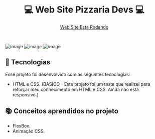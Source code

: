 ### <h1 align="center"> :computer: Web Site Pizzaria Devs :computer:</h1>

<p align="center">
 <a href="https://web-pizzaria.netlify.app/">Web Site Esta Rodando</a><br/>
</p>

<br>

![image](https://github.com/user-attachments/assets/c78d6c05-9627-4263-a601-8f1fa1825fbc)
![image](https://github.com/user-attachments/assets/e9ca9c04-d581-4bc9-bdf0-569af5cc50b5)
![image](https://github.com/user-attachments/assets/e79b34e1-e4bc-4643-a073-bacc2ff7ef88)



## :rocket: Tecnologias

Esse projeto foi desenvolvido com as seguintes tecnologias:

- HTML e CSS. (BASICO - Este projeto foi um teste que realizei para reforçar meu conhecimento em HTML e CSS. Ainda não está responsivo.)

## :books: Conceitos aprendidos no projeto

- FlexBox.
- Animação CSS.
